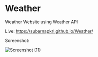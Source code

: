 # Weather
Weather Website using Weather API

  Live: https://subarnapkrl.github.io/Weather/
  
  Screenshot:
  
  ![Screenshot (11)](https://github.com/subarnapkrl/Weather/assets/72292918/42bd2042-fcd5-4f32-9cfe-82d2e1eb4f87)

  
